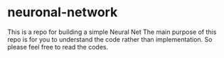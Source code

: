 # neuronal-network
This is a repo for building a simple Neural Net
The main purpose of this repo is for you to understand the code rather than implementation. So please feel free to read the codes.
